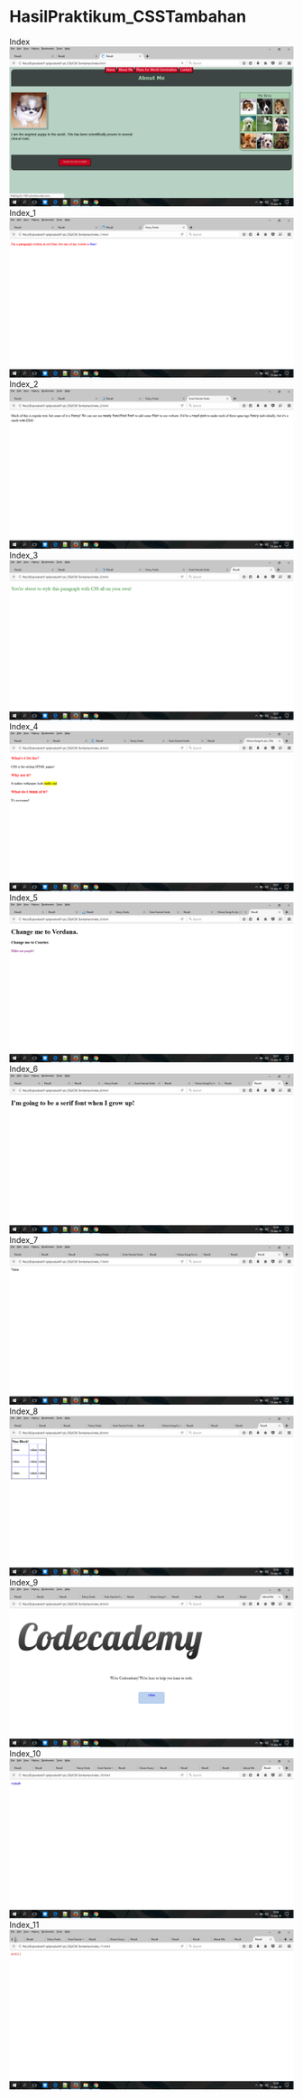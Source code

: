 # HasilPraktikum_CSSTambahan
Index
![alt text](https://github.com/Valenzidanae/HasilPraktikum_CSSTambahan/blob/master/Screenshot%20(30).png?raw=true)
Index_1
![alt text](https://github.com/Valenzidanae/HasilPraktikum_CSSTambahan/blob/master/Screenshot%20(31).png?raw=true)
Index_2
![alt text](https://github.com/Valenzidanae/HasilPraktikum_CSSTambahan/blob/master/Screenshot%20(32).png?raw=true)
Index_3
![alt text](https://github.com/Valenzidanae/HasilPraktikum_CSSTambahan/blob/master/Screenshot%20(33).png?raw=true)
Index_4
![alt text](https://github.com/Valenzidanae/HasilPraktikum_CSSTambahan/blob/master/Screenshot%20(34).png?raw=true)
Index_5
![alt text](https://github.com/Valenzidanae/HasilPraktikum_CSSTambahan/blob/master/Screenshot%20(35).png?raw=true)
Index_6
![alt text](https://github.com/Valenzidanae/HasilPraktikum_CSSTambahan/blob/master/Screenshot%20(36).png?raw=true)
Index_7
![alt text](https://github.com/Valenzidanae/HasilPraktikum_CSSTambahan/blob/master/Screenshot%20(37).png?raw=true)
Index_8
![alt text](https://github.com/Valenzidanae/HasilPraktikum_CSSTambahan/blob/master/Screenshot%20(38).png?raw=true)
Index_9
![alt text](https://github.com/Valenzidanae/HasilPraktikum_CSSTambahan/blob/master/Screenshot%20(39).png?raw=true)
Index_10
![alt text](https://github.com/Valenzidanae/HasilPraktikum_CSSTambahan/blob/master/Screenshot%20(40).png?raw=true)
Index_11
![alt text](https://github.com/Valenzidanae/HasilPraktikum_CSSTambahan/blob/master/Screenshot%20(41).png?raw=true)
